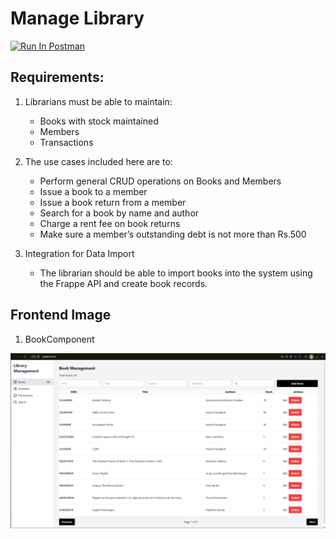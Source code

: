 # Manage Library

[<img src="https://run.pstmn.io/button.svg" alt="Run In Postman" style="width: 128px; height: 32px;">](https://documenter.getpostman.com/view/20984268/2sAXxTdBhY)


## Requirements:

1. Librarians must be able to maintain:
   - Books with stock maintained 
   - Members 
   - Transactions

2. The use cases included here are to:
   - Perform general CRUD operations on Books and Members 
   - Issue a book to a member 
   - Issue a book return from a member 
   - Search for a book by name and author 
   - Charge a rent fee on book returns 
   - Make sure a member’s outstanding debt is not more than Rs.500

3. Integration for Data Import 
   - The librarian should be able to import books into the system using the Frappe API and create book records.

## Frontend Image

1. BookComponent

![book component](frontend/public/book-crud-import.png)


